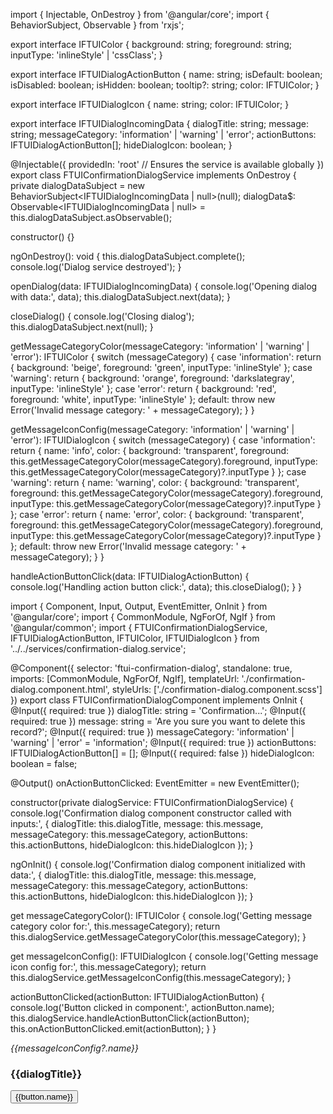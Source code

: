 import { Injectable, OnDestroy } from '@angular/core';
import { BehaviorSubject, Observable } from 'rxjs';

export interface IFTUIColor {
  background: string;
  foreground: string;
  inputType: 'inlineStyle' | 'cssClass';
}

export interface IFTUIDialogActionButton {
  name: string;
  isDefault: boolean;
  isDisabled: boolean;
  isHidden: boolean;
  tooltip?: string;
  color: IFTUIColor;
}

export interface IFTUIDialogIcon {
  name: string;
  color: IFTUIColor;
}

export interface IFTUIDialogIncomingData {
  dialogTitle: string;
  message: string;
  messageCategory: 'information' | 'warning' | 'error';
  actionButtons: IFTUIDialogActionButton[];
  hideDialogIcon: boolean;
}

@Injectable({
  providedIn: 'root' // Ensures the service is available globally
})
export class FTUIConfirmationDialogService implements OnDestroy {
  private dialogDataSubject = new BehaviorSubject<IFTUIDialogIncomingData | null>(null);
  dialogData$: Observable<IFTUIDialogIncomingData | null> = this.dialogDataSubject.asObservable();

  constructor() {}

  ngOnDestroy(): void {
    this.dialogDataSubject.complete();
    console.log('Dialog service destroyed');
  }

  openDialog(data: IFTUIDialogIncomingData) {
    console.log('Opening dialog with data:', data);
    this.dialogDataSubject.next(data);
  }

  closeDialog() {
    console.log('Closing dialog');
    this.dialogDataSubject.next(null);
  }

  getMessageCategoryColor(messageCategory: 'information' | 'warning' | 'error'): IFTUIColor {
    switch (messageCategory) {
      case 'information':
        return { background: 'beige', foreground: 'green', inputType: 'inlineStyle' };
      case 'warning':
        return { background: 'orange', foreground: 'darkslategray', inputType: 'inlineStyle' };
      case 'error':
        return { background: 'red', foreground: 'white', inputType: 'inlineStyle' };
      default:
        throw new Error('Invalid message category: ' + messageCategory);
    }
  }

  getMessageIconConfig(messageCategory: 'information' | 'warning' | 'error'): IFTUIDialogIcon {
    switch (messageCategory) {
      case 'information':
        return { name: 'info', color: { background: 'transparent', foreground: this.getMessageCategoryColor(messageCategory).foreground, inputType: this.getMessageCategoryColor(messageCategory)?.inputType } };
      case 'warning':
        return { name: 'warning', color: { background: 'transparent', foreground: this.getMessageCategoryColor(messageCategory).foreground, inputType: this.getMessageCategoryColor(messageCategory)?.inputType } };
      case 'error':
        return { name: 'error', color: { background: 'transparent', foreground: this.getMessageCategoryColor(messageCategory).foreground, inputType: this.getMessageCategoryColor(messageCategory)?.inputType } };
      default:
        throw new Error('Invalid message category: ' + messageCategory);
    }
  }

  handleActionButtonClick(data: IFTUIDialogActionButton) {
    console.log('Handling action button click:', data);
    this.closeDialog();
  }
}












import { Component, Input, Output, EventEmitter, OnInit } from '@angular/core';
import { CommonModule, NgForOf, NgIf } from '@angular/common';
import { FTUIConfirmationDialogService, IFTUIDialogActionButton, IFTUIColor, IFTUIDialogIcon } from '../../services/confirmation-dialog.service';

@Component({
  selector: 'ftui-confirmation-dialog',
  standalone: true,
  imports: [CommonModule, NgForOf, NgIf],
  templateUrl: './confirmation-dialog.component.html',
  styleUrls: ['./confirmation-dialog.component.scss']
})
export class FTUIConfirmationDialogComponent implements OnInit {
  @Input({ required: true }) dialogTitle: string = 'Confirmation...';
  @Input({ required: true }) message: string = 'Are you sure you want to delete this record?';
  @Input({ required: true }) messageCategory: 'information' | 'warning' | 'error' = 'information';
  @Input({ required: true }) actionButtons: IFTUIDialogActionButton[] = [];
  @Input({ required: false }) hideDialogIcon: boolean = false;

  @Output() onActionButtonClicked: EventEmitter<IFTUIDialogActionButton> = new EventEmitter<IFTUIDialogActionButton>();

  constructor(private dialogService: FTUIConfirmationDialogService) {
    console.log('Confirmation dialog component constructor called with inputs:', {
      dialogTitle: this.dialogTitle,
      message: this.message,
      messageCategory: this.messageCategory,
      actionButtons: this.actionButtons,
      hideDialogIcon: this.hideDialogIcon
    });
  }

  ngOnInit() {
    console.log('Confirmation dialog component initialized with data:', {
      dialogTitle: this.dialogTitle,
      message: this.message,
      messageCategory: this.messageCategory,
      actionButtons: this.actionButtons,
      hideDialogIcon: this.hideDialogIcon
    });
  }

  get messageCategoryColor(): IFTUIColor {
    console.log('Getting message category color for:', this.messageCategory);
    return this.dialogService.getMessageCategoryColor(this.messageCategory);
  }

  get messageIconConfig(): IFTUIDialogIcon {
    console.log('Getting message icon config for:', this.messageCategory);
    return this.dialogService.getMessageIconConfig(this.messageCategory);
  }

  actionButtonClicked(actionButton: IFTUIDialogActionButton) {
    console.log('Button clicked in component:', actionButton.name);
    this.dialogService.handleActionButtonClick(actionButton);
    this.onActionButtonClicked.emit(actionButton);
  }
}













<div class="modal modal-open">
  <div class="modal-box max-n-70vh p-0">
    <div class="modal-header p-2" [ngStyle]="{'background-color': messageCategoryColor?.background, 'color': messageCategoryColor?.foreground}">
      <div class="flex items-center">
        <i class="material-icons mr-2 text-{{(messageIconConfig?.color?.foreground)}}" *ngIf="!hideDialogIcon">
          {{messageIconConfig?.name}}
        </i>
        <h3 class="text-lg font-bold">{{dialogTitle}}</h3>
      </div>
    </div>
    <div class="modal-content my-4 p-2 overflow-auto">
      <div [innerHTML]="message"></div>
    </div>
    <div class="modal-action justify-between flex-wrap gap-2 p-2">
      <ng-container *ngFor="let button of actionButtons">
        <ng-container *ngIf="!button.isHidden">
          <button
            class="btn"
            [class.btn-border-none]="!button?.isDefault"
            [class.btn-primary]="button?.isDefault"
            [class.btn-disabled]="button.isDisabled"
            [attr.title]="button.tooltip"
            [ngStyle]="button?.color?.inputType === 'inlineStyle' ? {'background-color': button?.color?.background, 'color': button?.color?.foreground} : null"
            [ngClass]="button?.color?.inputType === 'cssClass' ? [button?.color?.background, button?.color?.foreground] : ''"
            (click)="actionButtonClicked(button)">
            {{button.name}}
          </button>
        </ng-container>
      </ng-container>
    </div>
  </div>
</div>
